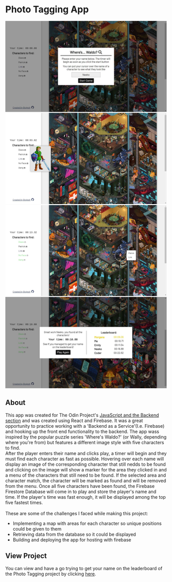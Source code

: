 # Photo Tagging App
![preview-img1](https://github.com/brajpatel/photo-tagging-app/blob/main/src/preview/preview-img1.jpg)
![preview-img2](https://github.com/brajpatel/photo-tagging-app/blob/main/src/preview/preview-img2.jpg)
![preview-img3](https://github.com/brajpatel/photo-tagging-app/blob/main/src/preview/preview-img3.jpg)
![preview-img4](https://github.com/brajpatel/photo-tagging-app/blob/main/src/preview/preview-img4.jpg)
## About
This app was created for The Odin Project's [JavaScript and the Backend section](https://www.theodinproject.com/paths/full-stack-javascript/courses/javascript#javascript-and-the-backend) and was created using React and Firebase. It was a great opportunity to practice working with a 'Backend as a Service'(I.e. Firebase) and hooking up the front end functionality to the backend. The app wass inspired by the popular puzzle series 'Where's Waldo?' (or Wally, depending where you're from) but features a different image style with five characters to find.
<br/>
After the player enters their name and clicks play, a timer will begin and they must find each character as fast as possible. Hovering over each name will display an image of the corresponding character that still nedds to be found and clicking on the image will show a marker for the area they clicked in and a menu of the characters that still need to be found. If the selected area and character match, the character will be marked as found and will be removed from the menu. Once all five characters have been found, the Firebase Firestore Database will come in to play and store the player's name and time. If the player's time was fast enough, it will be displayed among the top five fastest times.
<br/><br/>
These are some of the challenges I faced while making this project:
- Implementing a map with areas for each character so unique positions could be given to them
- Retrieving data from the database so it could be displayed
- Building and deploying the app for hosting with firebase
## View Project
You can view and have a go trying to get your name on the leaderboard of the Photo Tagging project by clicking [here](https://phototaggingapp-9587f.firebaseapp.com/).
